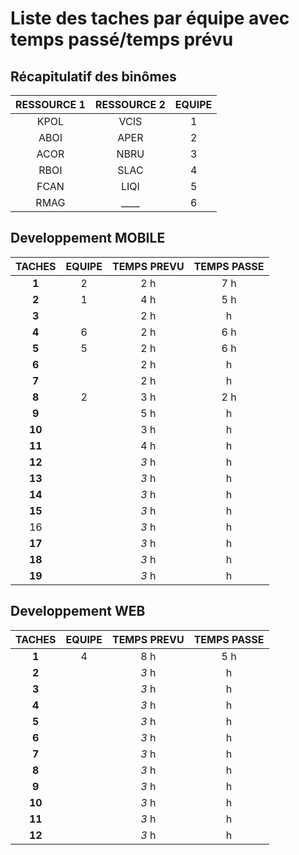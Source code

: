 # Liste des taches par équipe avec temps passé/temps prévu

## Récapitulatif des binômes

RESSOURCE 1 | RESSOURCE 2 | EQUIPE
:---------: | :---------: | :----:
   KPOL     |    VCIS     |   1
   ABOI     |    APER     |   2
   ACOR     |    NBRU     |   3
   RBOI     |    SLAC     |   4
   FCAN     |    LIQI     |   5
   RMAG     |    ____     |   6

## Developpement MOBILE

TACHES | EQUIPE | TEMPS PREVU | TEMPS PASSE
:----: | :----: | :---------: | :---------:
**1**  |   2    |     2 h     |     7 h
**2**  |   1    |     4 h     |     5 h
**3**  |        |     2 h     |      h
**4**  |   6    |     2 h     |     6 h
**5**  |   5    |     2 h     |     6 h
**6**  |        |     2 h     |      h
**7**  |        |     2 h     |      h
**8**  |   2    |     3 h     |     2 h
**9**  |        |     5 h     |      h
**10** |        |     3 h     |      h
**11** |        |     4 h     |      h
**12** |        |    _3_ h    |      h
**13** |        |    _3_ h    |      h
**14** |        |    _3_ h    |      h
**15** |        |    _3_ h    |      h
16 |        |    _3_ h    |      h
**17** |        |    _3_ h    |      h
**18** |        |    _3_ h    |      h
**19** |        |    _3_ h    |      h

## Developpement WEB

TACHES | EQUIPE | TEMPS PREVU | TEMPS PASSE
:----: | :----: | :---------: | :---------:
**1**  |   4    |     8 h     |     5 h
**2**  |        |    _3_ h    |      h
**3**  |        |    _3_ h    |      h
**4**  |        |    _3_ h    |      h
**5**  |        |    _3_ h    |      h
**6**  |        |    _3_ h    |      h
**7**  |        |    _3_ h    |      h
**8**  |        |    _3_ h    |      h
**9**  |        |    _3_ h    |      h
**10** |        |    _3_ h    |      h
**11** |        |    _3_ h    |      h
**12** |        |    _3_ h    |      h
